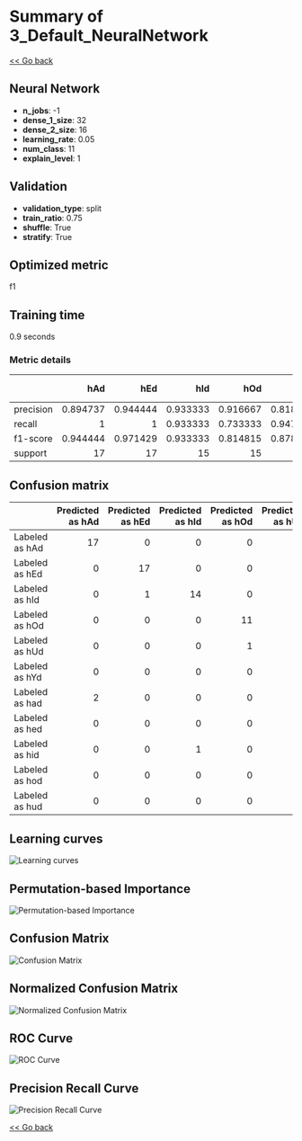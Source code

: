 # Summary of 3_Default_NeuralNetwork

[<< Go back](../README.md)


## Neural Network
- **n_jobs**: -1
- **dense_1_size**: 32
- **dense_2_size**: 16
- **learning_rate**: 0.05
- **num_class**: 11
- **explain_level**: 1

## Validation
 - **validation_type**: split
 - **train_ratio**: 0.75
 - **shuffle**: True
 - **stratify**: True

## Optimized metric
f1

## Training time

0.9 seconds

### Metric details
|           |       hAd |       hEd |       hId |       hOd |       hUd |       hYd |       had |       hed |       hid |       hod |       hud |   accuracy |   macro avg |   weighted avg |   logloss |
|:----------|----------:|----------:|----------:|----------:|----------:|----------:|----------:|----------:|----------:|----------:|----------:|-----------:|------------:|---------------:|----------:|
| precision |  0.894737 |  0.944444 |  0.933333 |  0.916667 |  0.818182 |  0.727273 |  0.857143 |  0.941176 |  1        |  0.9375   |  0.933333 |   0.892473 |    0.900344 |       0.898    |  0.309054 |
| recall    |  1        |  1        |  0.933333 |  0.733333 |  0.947368 |  0.888889 |  0.705882 |  0.941176 |  0.941176 |  0.882353 |  0.823529 |   0.892473 |    0.89064  |       0.892473 |  0.309054 |
| f1-score  |  0.944444 |  0.971429 |  0.933333 |  0.814815 |  0.878049 |  0.8      |  0.774194 |  0.941176 |  0.969697 |  0.909091 |  0.875    |   0.892473 |    0.89193  |       0.89167  |  0.309054 |
| support   | 17        | 17        | 15        | 15        | 19        | 18        | 17        | 17        | 17        | 17        | 17        |   0.892473 |  186        |     186        |  0.309054 |


## Confusion matrix
|                |   Predicted as hAd |   Predicted as hEd |   Predicted as hId |   Predicted as hOd |   Predicted as hUd |   Predicted as hYd |   Predicted as had |   Predicted as hed |   Predicted as hid |   Predicted as hod |   Predicted as hud |
|:---------------|-------------------:|-------------------:|-------------------:|-------------------:|-------------------:|-------------------:|-------------------:|-------------------:|-------------------:|-------------------:|-------------------:|
| Labeled as hAd |                 17 |                  0 |                  0 |                  0 |                  0 |                  0 |                  0 |                  0 |                  0 |                  0 |                  0 |
| Labeled as hEd |                  0 |                 17 |                  0 |                  0 |                  0 |                  0 |                  0 |                  0 |                  0 |                  0 |                  0 |
| Labeled as hId |                  0 |                  1 |                 14 |                  0 |                  0 |                  0 |                  0 |                  0 |                  0 |                  0 |                  0 |
| Labeled as hOd |                  0 |                  0 |                  0 |                 11 |                  0 |                  4 |                  0 |                  0 |                  0 |                  0 |                  0 |
| Labeled as hUd |                  0 |                  0 |                  0 |                  1 |                 18 |                  0 |                  0 |                  0 |                  0 |                  0 |                  0 |
| Labeled as hYd |                  0 |                  0 |                  0 |                  0 |                  0 |                 16 |                  2 |                  0 |                  0 |                  0 |                  0 |
| Labeled as had |                  2 |                  0 |                  0 |                  0 |                  0 |                  2 |                 12 |                  1 |                  0 |                  0 |                  0 |
| Labeled as hed |                  0 |                  0 |                  0 |                  0 |                  1 |                  0 |                  0 |                 16 |                  0 |                  0 |                  0 |
| Labeled as hid |                  0 |                  0 |                  1 |                  0 |                  0 |                  0 |                  0 |                  0 |                 16 |                  0 |                  0 |
| Labeled as hod |                  0 |                  0 |                  0 |                  0 |                  1 |                  0 |                  0 |                  0 |                  0 |                 15 |                  1 |
| Labeled as hud |                  0 |                  0 |                  0 |                  0 |                  2 |                  0 |                  0 |                  0 |                  0 |                  1 |                 14 |

## Learning curves
![Learning curves](learning_curves.png)

## Permutation-based Importance
![Permutation-based Importance](permutation_importance.png)
## Confusion Matrix

![Confusion Matrix](confusion_matrix.png)


## Normalized Confusion Matrix

![Normalized Confusion Matrix](confusion_matrix_normalized.png)


## ROC Curve

![ROC Curve](roc_curve.png)


## Precision Recall Curve

![Precision Recall Curve](precision_recall_curve.png)



[<< Go back](../README.md)
